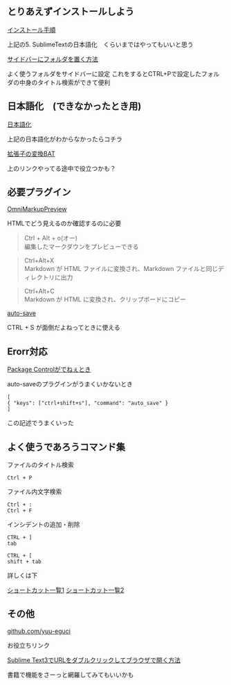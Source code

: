 
## とりあえずインストールしよう


[インストール手順](https://eng-entrance.com/sublimetext-start)

上記の5. SublimeTextの日本語化　くらいまではやってもいいと思う


[サイドバーにフォルダを置く方法](https://labyrinth-of-wisdom.hatenadiary.com/entry/2016/02/12/112730)

よく使うフォルダをサイドバーに設定
これをするとCTRL+Pで設定したフォルダの中身のタイトル検索ができて便利



## 日本語化　(できなかったとき用)

[日本語化](https://johobase.com/sublime-text-japanize)

上記の日本語化がわからなかったらコチラ


[拡張子の変換BAT](https://qiita.com/kaorikatakura/items/69d50a920caf7ada3004)

上のリンクやってる途中で役立つかも？




## 必要プラグイン

[OmniMarkupPreview](https://pisuke-code.com/sublime-plugin-markdown-preview/#OmniMarkupPreview)

HTMLでどう見えるのか確認するのに必要


>Ctrl  + Alt  + o(オー)  
>編集したマークダウンをプレビューできる 

>Ctrl+Alt+X  
>Markdown が HTML ファイルに変換され、Markdown ファイルと同じディレクトリに出力

>Ctrl+Alt+C  
>Markdown が HTML に変換され、クリップボードにコピー

[auto-save]()

CTRL + S が面倒だよねってときに使える


## Erorr対応

[Package Controlがでねぇとき](https://qiita.com/kokogento/items/96f33778f52759b2ea85)


auto-saveのプラグインがうまくいかないとき

	[
	{ "keys": ["ctrl+shift+s"], "command": "auto_save" }
	]

この記述でうまくいった


## よく使うであろうコマンド集


ファイルのタイトル検索

	Ctrl + P

ファイル内文字検索

	Ctrl + :
	Ctrl + F


インシデントの追加・削除

	CTRL + ]  
	tab

	CTRL + [  
	shift + tab



詳しくは下

[ショートカット一覧1](https://qiita.com/seafield1979/items/56d4833dae818dcf85ae)
[ショートカット一覧2](https://jobtech.jp/other/451/)





## その他

[github.com/yuu-eguci](https://github.com/yuu-eguci/til/blob/b07a89a7fa710b4c7cd93f65329a5efc4956c086/49_Environment/(2018-04-06)SublimeText3ノート.md)

お役立ちリンク 

[Sublime Text3でURLをダブルクリックしてブラウザで開く方法](https://mamerium.com/sublimetext3-clickable-urls/)

書籍で機能をさーっと網羅してみてもいいかも